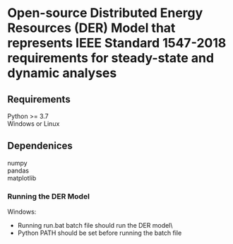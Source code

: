 # Open-source Distributed Energy Resources (DER) Model that represents IEEE Standard 1547-2018 requirements for steady-state and dynamic analyses
## Requirements

Python >= 3.7<br/>
Windows or Linux 

## Dependenices

numpy\
pandas\
matplotlib 

### Running the DER Model 

Windows:<br/> 
* Running run.bat batch file should run the DER model\  
* Python PATH should be set before running the batch file


